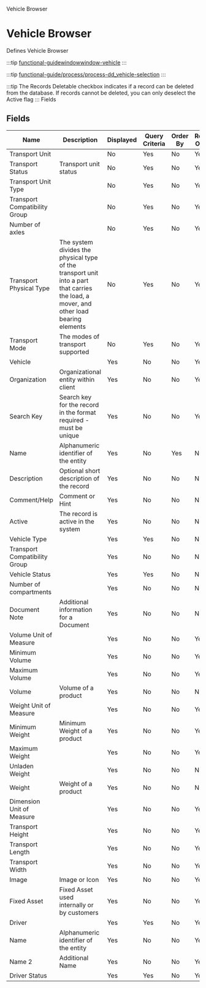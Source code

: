 
Vehicle Browser
# Vehicle Browser


Defines Vehicle Browser

:::tip
[functional-guidewindowwindow-vehicle](functional-guidewindowwindow-vehicle.md)
:::

:::tip
[functional-guide/process/process-dd_vehicle-selection](functional-guide/process/process-dd_vehicle-selection.md)
:::

:::tip
The Records Deletable checkbox indicates if a record can be deleted from the database.  If records cannot be deleted, you can only deselect the Active flag
:::
Fields
## Fields




Name                          | Description                                                                                                                            | Displayed | Query Criteria | Order By | Read Only | Mandatory
----------------------------- | -------------------------------------------------------------------------------------------------------------------------------------- | --------- | -------------- | -------- | --------- | ---------
Transport Unit                |                                                                                                                                        | No        | Yes            | No       | Yes       | No       
Transport Status              | Transport unit status                                                                                                                  | No        | Yes            | No       | Yes       | No       
Transport Unit Type           |                                                                                                                                        | No        | Yes            | No       | Yes       | No       
Transport Compatibility Group |                                                                                                                                        | No        | Yes            | No       | Yes       | No       
Number of axles               |                                                                                                                                        | No        | Yes            | No       | Yes       | No       
Transport Physical Type       | The system divides the physical type of the transport unit into a part that carries the load, a mover, and other load bearing elements | No        | Yes            | No       | Yes       | No       
Transport Mode                | The modes of transport supported                                                                                                       | No        | Yes            | No       | Yes       | No       
Vehicle                       |                                                                                                                                        | Yes       | No             | No       | Yes       | No       
Organization                  | Organizational entity within client                                                                                                    | Yes       | No             | No       | Yes       | No       
Search Key                    | Search key for the record in the format required - must be unique                                                                      | Yes       | No             | No       | Yes       | No       
Name                          | Alphanumeric identifier of the entity                                                                                                  | Yes       | No             | Yes      | No        | No       
Description                   | Optional short description of the record                                                                                               | Yes       | No             | No       | No        | No       
Comment/Help                  | Comment or Hint                                                                                                                        | Yes       | No             | No       | No        | No       
Active                        | The record is active in the system                                                                                                     | Yes       | No             | No       | No        | No       
Vehicle Type                  |                                                                                                                                        | Yes       | Yes            | No       | No        | No       
Transport Compatibility Group |                                                                                                                                        | Yes       | No             | No       | No        | No       
Vehicle Status                |                                                                                                                                        | Yes       | Yes            | No       | No        | No       
Number of compartments        |                                                                                                                                        | Yes       | No             | No       | No        | No       
Document Note                 | Additional information for a Document                                                                                                  | Yes       | No             | No       | No        | No       
Volume Unit of Measure        |                                                                                                                                        | Yes       | No             | No       | Yes       | No       
Minimum Volume                |                                                                                                                                        | Yes       | No             | No       | Yes       | No       
Maximum Volume                |                                                                                                                                        | Yes       | No             | No       | Yes       | No       
Volume                        | Volume of a product                                                                                                                    | Yes       | No             | No       | No        | No       
Weight Unit of Measure        |                                                                                                                                        | Yes       | No             | No       | Yes       | No       
Minimum Weight                | Minimum Weight of a product                                                                                                            | Yes       | No             | No       | Yes       | No       
Maximum Weight                |                                                                                                                                        | Yes       | No             | No       | Yes       | No       
Unladen Weight                |                                                                                                                                        | Yes       | No             | No       | No        | No       
Weight                        | Weight of a product                                                                                                                    | Yes       | No             | No       | No        | No       
Dimension Unit of Measure     |                                                                                                                                        | Yes       | No             | No       | Yes       | No       
Transport Height              |                                                                                                                                        | Yes       | No             | No       | Yes       | No       
Transport Length              |                                                                                                                                        | Yes       | No             | No       | Yes       | No       
Transport Width               |                                                                                                                                        | Yes       | No             | No       | Yes       | No       
Image                         | Image or Icon                                                                                                                          | Yes       | No             | No       | Yes       | No       
Fixed Asset                   | Fixed Asset used internally or by customers                                                                                            | Yes       | No             | No       | Yes       | No       
Driver                        |                                                                                                                                        | Yes       | Yes            | No       | Yes       | No       
Name                          | Alphanumeric identifier of the entity                                                                                                  | Yes       | No             | No       | Yes       | No       
Name 2                        | Additional Name                                                                                                                        | Yes       | No             | No       | Yes       | No       
Driver Status                 |                                                                                                                                        | Yes       | Yes            | No       | Yes       | No       
